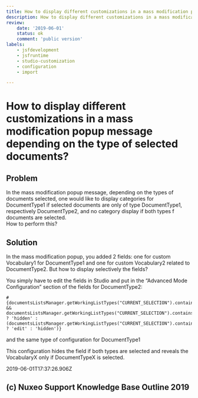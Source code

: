 ```yaml
---
title: How to display different customizations in a mass modification popup message depending on the type of selected documents
description: How to display different customizations in a mass modification popup message depending on the type of selected documents
review:
    date: '2019-06-01'
    status: ok
    comment: 'public version'
labels:
    - jsfdevelopment
    - jsfruntime
    - studio-customization
    - configuration
    - import

---
```

# How to display different customizations in a mass modification popup message depending on the type of selected documents?
## Problem
In the mass modification popup message, depending on the types of documents selected, one would like to display categories for DocumentType1 if selected documents are only of type DocumentType1, respectively DocumentType2, and no category display if both types f documents are selected.  
How to perform this?
## Solution
In the mass modification popup, you added 2 fields: one for custom Vocabulary1 for DocumentType1 and one for custom Vocabulary2 related to DocumentType2.   But how to display selectively the fields?

You simply have to edit the fields in Studio and put in the “Advanced Mode Configuration” section of the fields for DocumentType2:

    #{documentsListsManager.getWorkingListTypes("CURRENT_SELECTION").contains("DocumentType1") && documentsListsManager.getWorkingListTypes("CURRENT_SELECTION").contains("DocumentType2") ? 'hidden' : (documentsListsManager.getWorkingListTypes("CURRENT_SELECTION").contains("DocumentType2") ? 'edit' : 'hidden')}

and the same type of configuration for DocumentType1

This configuration hides the field if both types are selected and reveals the VocabularyX only if DocumentTypeX is selected.


2019-06-01T17:37:26.906Z
## (c) Nuxeo Support Knowledge Base Outline 2019

